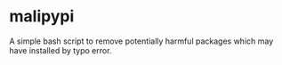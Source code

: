 # malipypi
A simple bash script to remove potentially harmful packages which may have installed by typo error.
